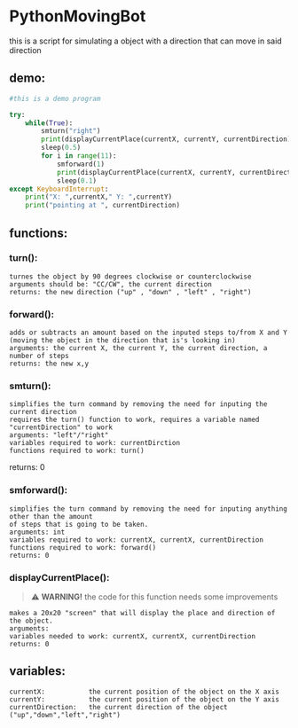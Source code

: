 # PythonMovingBot
this is a script for simulating a object with a direction that can move in said direction
## demo:
```py
#this is a demo program

try:
    while(True):
        smturn("right")
        print(displayCurrentPlace(currentX, currentY, currentDirection))
        sleep(0.5)
        for i in range(11): 
            smforward(1)
            print(displayCurrentPlace(currentX, currentY, currentDirection))
            sleep(0.1)
except KeyboardInterrupt:
    print("X: ",currentX," Y: ",currentY)
    print("pointing at ", currentDirection)
```
## functions:
### turn():

    turnes the object by 90 degrees clockwise or counterclockwise
    arguments should be: "CC/CW", the current direction
    returns: the new direction ("up" , "down" , "left" , "right")

### forward():

    adds or subtracts an amount based on the inputed steps to/from X and Y 
    (moving the object in the direction that is's looking in)
    arguments: the current X, the current Y, the current direction, a number of steps
    returns: the new x,y

### smturn():

    simplifies the turn command by removing the need for inputing the current direction
    requires the turn() function to work, requires a variable named "currentDirection" to work
    arguments: "left"/"right"
    variables required to work: currentDirction
    functions required to work: turn()
   returns: 0

### smforward():

    simplifies the turn command by removing the need for inputing anything other than the amount
    of steps that is going to be taken.
    arguments: int
    variables required to work: currentX, currentX, currentDirection
    functions required to work: forward()
    returns: 0

### displayCurrentPlace():
> :warning: **WARNING!** the code for this function needs some improvements


    makes a 20x20 "screen" that will display the place and direction of the object.
    arguments:
    variables needed to work: currentX, currentX, currentDirection
    returns: 0

## variables:
    currentX:           the current position of the object on the X axis
    currentY:           the current position of the object on the Y axis
    currentDirection:   the current direction of the object ("up","down","left","right")
